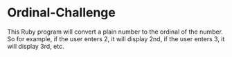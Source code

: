 # Ordinal-Challenge
This Ruby program will convert a plain number to the ordinal of the number. So for example, if the user enters 2, it will display 2nd, if the user enters 3, it will display 3rd, etc.
